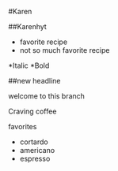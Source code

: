 #Karen

##Karenhyt
- favorite recipe
- not so much favorite recipe

*Italic
*Bold

##new headline

welcome to this branch

Craving coffee

favorites
- cortardo
- americano
- espresso
